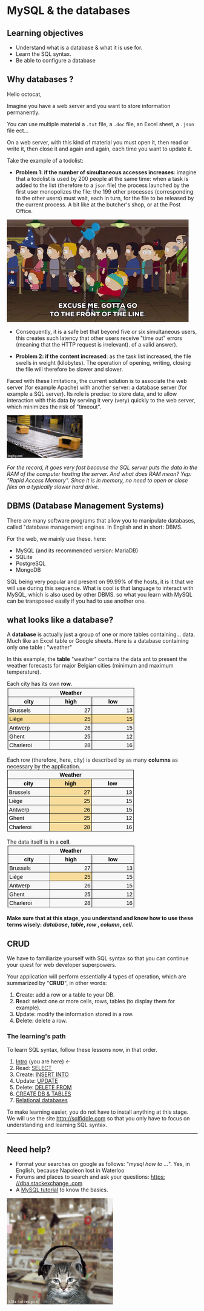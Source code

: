# MySQL & the databases

## Learning objectives

- Understand what is a database & what it is use for. 
- Learn the SQL syntax.
- Be able to configure a database

## Why databases ? 

Hello octocat,

Imagine you have a web server and you want to store information permanently. 

You can use multiple material a `.txt` file, a `.doc` file, an Excel sheet, a `.json` file ect... 

On a web server, with this kind of material you must open it, then read or write it, then close it and again and again, each time you want to update it. 

Take the example of a todolist:

- **Problem 1: if the number of simultaneous accesses increases**: imagine that a todolist is used by 200 people at the same time: when a task is added to the list (therefore to a `json` file) the process launched by the first user monopolizes the file: the 199 other processes (corresponding to the other users) must wait, each in turn, for the file to be released by the current process. A bit like at the butcher's shop, or at the Post Office. 

![Owl, we have to line up. What a pleasure!](./assets/line-up-line.gif)

- Consequently, it is a safe bet that beyond five or six simultaneous users, this creates such latency that other users receive "time out" errors (meaning that the HTTP request is irrelevant). of a valid answer).

- **Problem 2: if the content increased**: as the task list increased, the file swells in weight (kilobytes). The operation of opening, writing, closing the file will therefore be slower and slower.

Faced with these limitations, the current solution is to associate the web server (for example Apache) with another server: a database server (for example a SQL server). Its role is precise: to store data, and to allow interaction with this data by serving it very (very) quickly to the web server, which minimizes the risk of "timeout".

![via MySQL](./assets/amazon.gif)

*For the record, it goes very fast because the SQL server puts the data in the RAM of the computer hosting the server. And what does RAM mean? Yep: "Rapid Access Memory". Since it is in memory, no need to open or close files on a typically slower hard drive.*


## DBMS (Database Management Systems)

There are many software programs that allow you to manipulate databases, called "database management engines. In English and in short: DBMS.  

For the web, we mainly use these. here:

- MySQL (and its recommended version: MariaDB)
- SQLite
- PostgreSQL
- MongoDB

SQL being very popular and present on 99.99% of the hosts, it is it that we will use during this sequence. What is cool is that language to interact with MySQL, which is also used by other DBMS. so what you learn with MySQL can be transposed easily if you had to use another one.

## what looks like a database?

A **database** is actually just a group of one or more tables containing... data. Much like an Excel table or Google sheets. Here is a database containing only one table : "weather"

In this example, the **table** "weather" contains the data ant to present the weather forecasts for major Belgian cities (minimum and maximum temperature).

Each city has its own **row**.  
![The row](./assets/intro-row.png) 

Each row (therefore, here, city) is described by as many **columns** as necessary by the application.   
![The column](./assets/intro-column.png) 

The data itself is in a **cell**.       
![The cell](./assets/intro-cell.png)

**Make sure that at this stage, you understand and know how to use these terms wisely: *database*, *table*, *row* , *column*, *cell*.**

## CRUD

We have to familiarize yourself with SQL syntax so that you can continue your quest for web developer superpowers.

Your application will perform essentially 4 types of operation, which are summarized by "**CRUD**", in other words:

1. **C**reate: add a row or a table to your DB.   
2. **R**ead: select one or more cells, rows, tables (to display them for example).   
3. **U**pdate: modify the information stored in a row.
4. **D**elete: delete a row.  

### The learning's path

To learn SQL syntax, follow these lessons now, in that order.

1. [Intro](./0.intro.md) (you are here) ←
1. Read: [SELECT](./1.select.md)
1. Create: [INSERT INTO](./2.insert.md )
1. Update: [UPDATE](./3.update.md)
1. Delete: [DELETE FROM](./4.delete.md)
1. [CREATE DB & TABLES](./5.create.md)
1. [Relational databases](./6.relational-db.md)

To make learning easier, you do not have to install anything at this stage. We will use the site http://sqlfiddle.com so that you only have to focus on understanding and learning SQL syntax.

---

## Need help?

- Format your searches on google as follows: "*mysql how to ...*". Yes, in English, because Napoleon lost in Waterloo
- Forums and places to search and ask your questions: [https: //dba.stackexchange .com](https://dba.stackexchange.com)
- A [MySQL tutorial](https://www.mysqltutorial.org/mysql-basics/) to know the basics. 

![Peace, bro](./assets/dancingcat.gif)

